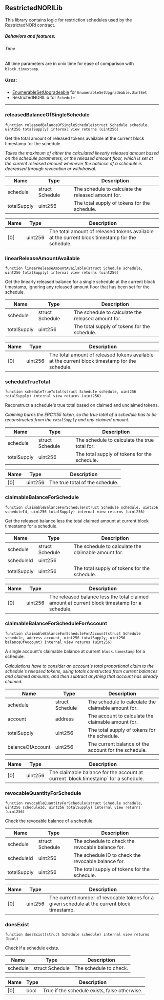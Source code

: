 ## RestrictedNORILib


This library contains logic for restriction schedules used by the RestrictedNORI contract.

##### Behaviors and features:

###### Time

All time parameters are in unix time for ease of comparison with `block.timestamp`.

##### Uses:

- [EnumerableSetUpgradeable](https://docs.openzeppelin.com/contracts/4.x/api/utils#EnumerableSet)
for `EnumerableSetUpgradeable.UintSet`
- RestrictedNORILib for `Schedule`




---

### releasedBalanceOfSingleSchedule

```solidity
function releasedBalanceOfSingleSchedule(struct Schedule schedule, uint256 totalSupply) internal view returns (uint256)
```

Get the total amount of released tokens available at the current block timestamp for the schedule.

<i>Takes the maximum of either the calculated linearly released amount based on the schedule parameters,
or the released amount floor, which is set at the current released amount whenever the balance of a
schedule is decreased through revocation or withdrawal.</i>

| Name | Type | Description |
| ---- | ---- | ----------- |
| schedule | struct Schedule | The schedule to calculate the released amount for. |
| totalSupply | uint256 | The total supply of tokens for the schedule. |

| Name | Type | Description |
| ---- | ---- | ----------- |
| [0] | uint256 | The total amount of released tokens available at the current block timestamp for the schedule. |

### linearReleaseAmountAvailable

```solidity
function linearReleaseAmountAvailable(struct Schedule schedule, uint256 totalSupply) internal view returns (uint256)
```

Get the linearly released balance for a single schedule at the current block timestamp, ignoring any
released amount floor that has been set for the schedule.


| Name | Type | Description |
| ---- | ---- | ----------- |
| schedule | struct Schedule | The schedule to calculate the released amount for. |
| totalSupply | uint256 | The total supply of tokens for the schedule. |

| Name | Type | Description |
| ---- | ---- | ----------- |
| [0] | uint256 | The total amount of released tokens available at the current block timestamp for the schedule. |

### scheduleTrueTotal

```solidity
function scheduleTrueTotal(struct Schedule schedule, uint256 totalSupply) internal view returns (uint256)
```

Reconstruct a schedule's true total based on claimed and unclaimed tokens.

<i>Claiming burns the ERC1155 token, so the true total of a schedule has to be reconstructed
from the `totalSupply` and any claimed amount.</i>

| Name | Type | Description |
| ---- | ---- | ----------- |
| schedule | struct Schedule | The schedule to calculate the true total for. |
| totalSupply | uint256 | The total supply of tokens for the schedule. |

| Name | Type | Description |
| ---- | ---- | ----------- |
| [0] | uint256 | The true total of the schedule. |

### claimableBalanceForSchedule

```solidity
function claimableBalanceForSchedule(struct Schedule schedule, uint256 scheduleId, uint256 totalSupply) internal view returns (uint256)
```

Get the released balance less the total claimed amount at current block timestamp for a schedule.


| Name | Type | Description |
| ---- | ---- | ----------- |
| schedule | struct Schedule | The schedule to calculate the claimable amount for. |
| scheduleId | uint256 |  |
| totalSupply | uint256 | The total supply of tokens for the schedule. |

| Name | Type | Description |
| ---- | ---- | ----------- |
| [0] | uint256 | The released balance less the total claimed amount at current block timestamp for a schedule. |

### claimableBalanceForScheduleForAccount

```solidity
function claimableBalanceForScheduleForAccount(struct Schedule schedule, address account, uint256 totalSupply, uint256 balanceOfAccount) internal view returns (uint256)
```

A single account's claimable balance at current `block.timestamp` for a schedule.

<i>Calculations have to consider an account's total proportional claim to the schedule's released tokens,
using totals constructed from current balances and claimed amounts, and then subtract anything that
account has already claimed.</i>

| Name | Type | Description |
| ---- | ---- | ----------- |
| schedule | struct Schedule | The schedule to calculate the claimable amount for. |
| account | address | The account to calculate the claimable amount for. |
| totalSupply | uint256 | The total supply of tokens for the schedule. |
| balanceOfAccount | uint256 | The current balance of the account for the schedule. |

| Name | Type | Description |
| ---- | ---- | ----------- |
| [0] | uint256 | The claimable balance for the account at current &#x60;block.timestamp&#x60; for a schedule. |

### revocableQuantityForSchedule

```solidity
function revocableQuantityForSchedule(struct Schedule schedule, uint256 scheduleId, uint256 totalSupply) internal view returns (uint256)
```

Check the revocable balance of a schedule.


| Name | Type | Description |
| ---- | ---- | ----------- |
| schedule | struct Schedule | The schedule to check the revocable balance for. |
| scheduleId | uint256 | The schedule ID to check the revocable balance for. |
| totalSupply | uint256 | The total supply of tokens for the schedule. |

| Name | Type | Description |
| ---- | ---- | ----------- |
| [0] | uint256 | The current number of revocable tokens for a given schedule at the current block timestamp. |

### doesExist

```solidity
function doesExist(struct Schedule schedule) internal view returns (bool)
```

Check if a schedule exists.


| Name | Type | Description |
| ---- | ---- | ----------- |
| schedule | struct Schedule | The schedule to check. |

| Name | Type | Description |
| ---- | ---- | ----------- |
| [0] | bool | True if the schedule exists, false otherwise. |



